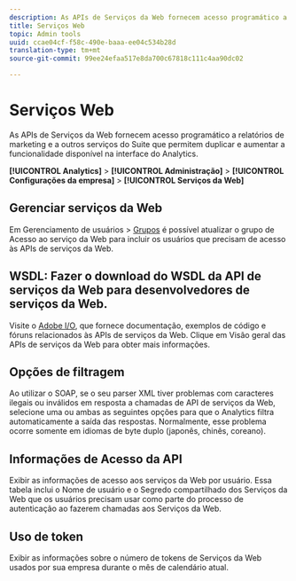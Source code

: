 ```yaml
---
description: As APIs de Serviços da Web fornecem acesso programático a relatórios de marketing e a outros serviços do Suite que permitem duplicar e aumentar a funcionalidade disponível na interface do Analytics.
title: Serviços Web
topic: Admin tools
uuid: ccae04cf-f58c-490e-baaa-ee04c534b28d
translation-type: tm+mt
source-git-commit: 99ee24efaa517e8da700c67818c111c4aa90dc02

---
```



# Serviços Web

As APIs de Serviços da Web fornecem acesso programático a relatórios de marketing e a outros serviços do Suite que permitem duplicar e aumentar a funcionalidade disponível na interface do Analytics.

**[!UICONTROL Analytics]** &gt; **[!UICONTROL Administração]** &gt; **[!UICONTROL Configurações da empresa]** &gt; **[!UICONTROL Serviços da Web]**

## Gerenciar serviços da Web

Em Gerenciamento de usuários &gt; [Grupos](/help/admin/user-management2/c-user-groups/groups.md) é possível atualizar o grupo de Acesso ao serviço da Web para incluir os usuários que precisam de acesso às APIs de serviços da Web.

## WSDL: Fazer o download do WSDL da API de serviços da Web para desenvolvedores de serviços da Web.

Visite o [Adobe I/O](https://www.adobe.io/apis/experiencecloud/analytics.html), que fornece documentação, exemplos de código e fóruns relacionados às APIs de serviços da Web. Clique em Visão geral das APIs de serviços da Web para obter mais informações.

## Opções de filtragem

Ao utilizar o SOAP, se o seu parser XML tiver problemas com caracteres ilegais ou inválidos em resposta a chamadas de API de serviços da Web, selecione uma ou ambas as seguintes opções para que o Analytics filtra automaticamente a saída das respostas. Normalmente, esse problema ocorre somente em idiomas de byte duplo (japonês, chinês, coreano).

## Informações de Acesso da API

Exibir as informações de acesso aos serviços da Web por usuário. Essa tabela inclui o Nome de usuário e o Segredo compartilhado dos Serviços da Web que os usuários precisam usar como parte do processo de autenticação ao fazerem chamadas aos Serviços da Web.

## Uso de token

Exibir as informações sobre o número de tokens de Serviços da Web usados por sua empresa durante o mês de calendário atual.
